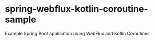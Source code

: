# spring-webflux-kotlin-coroutine-sample
Example Spring Boot application using WebFlux and Kotlin Coroutines
